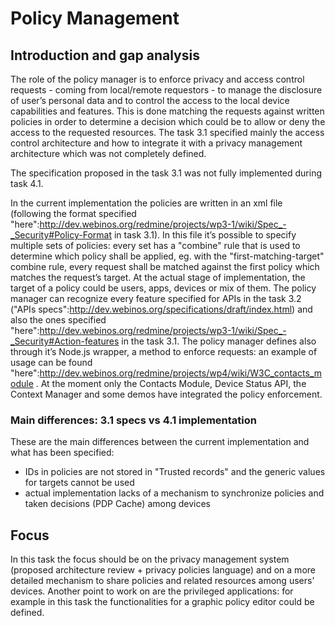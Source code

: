 Policy Management
=================

Introduction and gap analysis
-----------------------------

The role of the policy manager is to enforce privacy and access control requests - coming from local/remote requestors - to manage the disclosure of user’s personal data and to control the access to the local device capabilities and features. This is done matching the requests against written policies in order to determine a decision which could be to allow or deny the access to the requested resources.
The task 3.1 specified mainly the access control architecture and how to integrate it with a privacy management architecture which was not completely defined.

The specification proposed in the task 3.1 was not fully implemented during task 4.1.

In the current implementation the policies are written in an xml file (following the format specified "here":http://dev.webinos.org/redmine/projects/wp3-1/wiki/Spec_-_Security#Policy-Format in task 3.1). In this file it’s possible to specify multiple sets of policies: every set has a "combine" rule that is used to determine which policy shall be applied, eg. with the "first-matching-target" combine rule, every request shall be matched against the first policy which matches the request’s target. At the actual stage of implementation, the target of a policy could be users, apps, devices or mix of them.
The policy manager can recognize every feature specified for APIs in the task 3.2 ("APIs specs":http://dev.webinos.org/specifications/draft/index.html) and also the ones specified "here":http://dev.webinos.org/redmine/projects/wp3-1/wiki/Spec_-_Security#Action-features in the task 3.1.
The policy manager defines also through it’s Node.js wrapper, a method to enforce requests: an example of usage can be found "here":http://dev.webinos.org/redmine/projects/wp4/wiki/W3C_contacts_module .
At the moment only the Contacts Module, Device Status API, the Context Manager and some demos have integrated the policy enforcement.

### Main differences: 3.1 specs vs 4.1 implementation

These are the main differences between the current implementation and what has been specified:
* IDs in policies are not stored in "Trusted records" and the generic values for targets cannot be used
* actual implementation lacks of a mechanism to synchronize policies and taken decisions (PDP Cache) among devices

Focus
-----

In this task the focus should be on the privacy management system (proposed architecture review + privacy policies language) and on a more detailed mechanism to share policies and related resources among users’ devices.
Another point to work on are the privileged applications: for example in this task the functionalities for a graphic policy editor could be defined.

